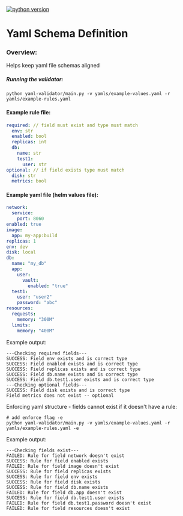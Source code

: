 [![python version](https://img.shields.io/badge/python-3.9-blue)](https://img.shields.io/badge/python-3.9-blue)
# Yaml Schema Definition

### Overview: 
Helps keep yaml file schemas aligned

##### Running the validator:
```
python yaml-validator/main.py -v yamls/example-values.yaml -r yamls/example-rules.yaml 
```

#### Example rule file:
```yaml
required: // field must exist and type must match
  env: str
  enabled: bool
  replicas: int
  db:
    name: str
    test1:
      user: str
optional: // if field exists type must match
  disk: str
  metrics: bool 
```


#### Example yaml file (helm values file):
```yaml
network:
  service:
    port: 8060
enabled: true
image:
  app: my-app:build
replicas: 1
env: dev
disk: local
db:
  name: "my_db"
  app:
    user:
      vault:
        enabled: "true"
  test1:
    user: "user2"
    password: "abc"
resources:
  requests:
    memory: "300M"
  limits:
    memory: "400M"
```

Example output:
```buildoutcfg
---Checking required fields---
SUCCESS: Field env exists and is correct type
SUCCESS: Field enabled exists and is correct type
SUCCESS: Field replicas exists and is correct type
SUCCESS: Field db.name exists and is correct type
SUCCESS: Field db.test1.user exists and is correct type
---Checking optional fields---
SUCCESS: Field disk exists and is correct type
Field metrics does not exist -- optional

```

Enforcing yaml structure - fields cannot exist if it doesn't have a rule:
```commandline
# add enforce flag -e
python yaml-validator/main.py -v yamls/example-values.yaml -r yamls/example-rules.yaml -e
```
Example output:
```buildoutcfg
---Checking fields exist---
FAILED: Rule for field network doesn't exist
SUCCESS: Rule for field enabled exists
FAILED: Rule for field image doesn't exist
SUCCESS: Rule for field replicas exists
SUCCESS: Rule for field env exists
SUCCESS: Rule for field disk exists
SUCCESS: Rule for field db.name exists
FAILED: Rule for field db.app doesn't exist
SUCCESS: Rule for field db.test1.user exists
FAILED: Rule for field db.test1.password doesn't exist
FAILED: Rule for field resources doesn't exist
```

